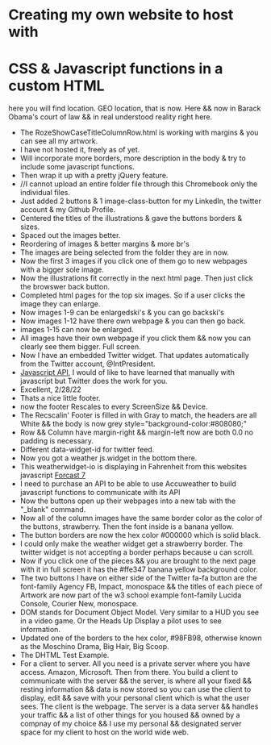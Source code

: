 # Creating my own website to host with 
# CSS & Javascript functions in a custom HTML
here you will find location. GEO location, that is now. Here && now in Barack Obama's court of law && in real understood reality right here.
* The RozeShowCaseTitleColumnRow.html is working with margins & you can see all my artwork. 
* I have not hosted it, freely as of yet. 
* Will incorporate more borders, more description in the body & try to include some javascript functions. 
* Then wrap it up with a pretty jQuery feature.
* //I cannot upload an entire folder file through this Chromebook only the individual files.
* Just added 2 buttons & 1 image-class-button for my LinkedIn, the twitter account & my Github Profile.
* Centered the titles of the illustrations & gave the buttons borders & sizes.
* Spaced out the images better.
* Reordering of images & better margins & more br's
* The images are being selected from the folder they are in now.
* Now the first 3 images if you click one of them go to new webpages with a bigger sole image.
* Now the illustrations fit correctly in the next html page. Then just click the browswer back button.
* Completed html pages for the top six images. So if a user clicks the image they can enlarge.
* Now images 1-9 can be enlargedski's & you can go backski's
* Now images 1-12 have there own webpage & you can then go back.
* images 1-15 can now be enlarged.
* All images have their own webpage if you click them && now you can clearly see them bigger. Full screen.
* Now I have an embedded Twitter widget. That updates automatically from the Twitter account, @IntPresident.
* [Javascript API](https://developer.twitter.com/en/docs/twitter-for-websites/javascript-api/overview), I would of like to have learned that manually with javascript but Twitter does the work for you.
* Excellent, 2/28/22
* Thats a nice little footer.
* now the footer Rescales to every ScreenSize && Device.
* The Recscalin' Footer is filled in with Gray to match, the headers are all White && the body is now grey style="background-color:#808080;"
* Row && Column have margin-right && margin-left now are both 0.0 no padding is necessary.
* Different data-widget-id for twitter feed.
* Now you got a weather js.widget in the bottom there.
* This weatherwidget-io <weatherwidget-io> is displaying in Fahrenheit from this websites javascript [Forcast 7](https://forecast7.com/en/41d88n87d63/chicago/?unit=us)
* I need to purchase an API to be able to use Accuweather to build javascript functions to communicate with its API
* Now the buttons open up their webpages into a new tab with the "_blank" command.
* Now all of the column images have the same border color as the color of the buttons, strawberry. Then the font inside is a banana yellow.
* The button borders are now the hex color #000000 which is solid black.
* I could only make the weather widget get a strawberry border. The twitter widget is not accepting a border perhaps because u can scroll.
* Now if you click one of the pieces && you are brought to the next page with it in full screen it has the 
#ffe347 banana yellow background color.
* The two buttons I have on either side of the Twitter fa-fa button are the font-family Agency FB, Impact, monospace &&
  the titles of each piece of Artwork are now part of the w3 school example font-family Lucida Console, Courier New, monospace.
* DOM stands for Document Object Model. Very similar to a HUD you see in a video game. Or the Heads Up Display a pilot uses to see information.
* Updated one of the borders to the hex color, #98FB98, otherwise known as the Moschino Drama, Big Hair, Big Scoop.
* The DHTML Test Example.
* For a client to server. 
  All you need is a private server where you have access. Amazon, Microsoft.
  Then from there.
  You build a client to communicate with the server && the server, is where all your fixed && resting information && data
  is now stored so you can use the client to display, edit && save with your personal client which is what the user sees.
  The client is the webpage. The server is a data server && handles your traffic && a list of other things for you
  housed && owned by a compnay of my choice && I use my personal && designated server space for my client to host on the world wide web.

